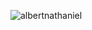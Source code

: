 <p><img align="center" src="https://github-readme-stats.vercel.app/api/top-langs?username=albertnathaniel&show_icons=true&locale=en&layout=compact" alt="albertnathaniel" /></p>

<!---
albertnathaniel/albertnathaniel is a ✨ special ✨ repository because its `README.md` (this file) appears on your GitHub profile.
You can click the Preview link to take a look at your changes.
--->
